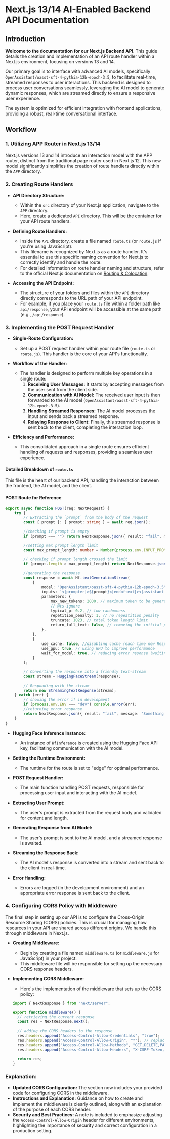 # Next.js 13/14 AI-Enabled Backend API Documentation

## Introduction

**Welcome to the documentation for our Next.js Backend API**. This guide details the creation and implementation of an API route handler within a Next.js environment, focusing on versions 13 and 14.

Our primary goal is to interface with advanced AI models, specifically `OpenAssistant/oasst-sft-4-pythia-12b-epoch-3.5`, to facilitate real-time, streamed responses to user interactions. This backend is designed to process user conversations seamlessly, leveraging the AI model to generate dynamic responses, which are streamed directly to ensure a responsive user experience.

The system is optimized for efficient integration with frontend applications, providing a robust, real-time conversational interface.

## Workflow

### 1. Utilizing APP Router in Next.js 13/14

Next.js versions 13 and 14 introduce an interaction model with the APP router, distinct from the traditional page router used in Next.js 12. This new model significantly simplifies the creation of route handlers directly within the `APP` directory.

### 2. Creating Route Handlers

- **API Directory Structure:**

  - Within the `src` directory of your Next.js application, navigate to the `APP` directory.
  - Here, create a dedicated `API` directory. This will be the container for your API route handlers.

- **Defining Route Handlers:**

  - Inside the `API` directory, create a file named `route.ts` (or `route.js` if you're using JavaScript).
  - This filename is recognized by Next.js as a route handler. It's essential to use this specific naming convention for Next.js to correctly identify and handle the route.
  - For detailed information on route handler naming and structure, refer to the official Next.js documentation on [Routing & Colocation](https://nextjs.org/docs/app/building-your-application/routing#colocation).

- **Accessing the API Endpoint:**
  - The structure of your folders and files within the `API` directory directly corresponds to the URL path of your API endpoint.
  - For example, if you place your `route.ts` file within a folder path like `api/response`, your API endpoint will be accessible at the same path (e.g., `/api/response`).

### 3. Implementing the POST Request Handler

- **Single-Route Configuration:**
  - Set up a POST request handler within your route file (`route.ts` or `route.js`). This handler is the core of your API's functionality.
- **Workflow of the Handler:**

  - The handler is designed to perform multiple key operations in a single route:
    1. **Receiving User Messages:** It starts by accepting messages from the user sent from the client side.
    2. **Communication with AI Model:** The received user input is then forwarded to the AI model (`OpenAssistant/oasst-sft-4-pythia-12b-epoch-3.5`).
    3. **Handling Streamed Responses:** The AI model processes the input and sends back a streamed response.
    4. **Relaying Response to Client:** Finally, this streamed response is sent back to the client, completing the interaction loop.

- **Efficiency and Performance:**
  - This consolidated approach in a single route ensures efficient handling of requests and responses, providing a seamless user experience.

#### Detailed Breakdown of `route.ts`

This file is the heart of our backend API, handling the interaction between the frontend, the AI model, and the client.

#### POST Route for Reference

```typescript
export async function POST(req: NextRequest) {
	try {
		// Extracting the `prompt` from the body of the request
		const { prompt }: { prompt: string } = await req.json();

		//checking if prompt is empty
		if (prompt === "") return NextResponse.json({ result: "fail", message: "Please enter your message" }, { status: 400 });

		//setting max prompt length limit
		const max_prompt_length: number = Number(process.env.INPUT_PROMPT_LENGTH);

		// checking if prompt length crossed the limit
		if (prompt.length > max_prompt_length) return NextResponse.json({ result: "fail", message: `Message too long ! Please keep it under ${String(max_prompt_length)} characters` });

		//generating the response
		const response = await Hf.textGenerationStream(
			{
				model: "OpenAssistant/oasst-sft-4-pythia-12b-epoch-3.5",
				inputs: `<|prompter|>${prompt}<|endoftext|><|assistant|>`,
				parameters: {
					max_new_tokens: 2000, // maximum token to be generated by A.I.
					// @ts-ignore
					typical_p: 0.2, // low randomness
					repetition_penalty: 1, // no repeatition penalty
					truncate: 1023, // total token length limit
					return_full_text: false, // removing the initital prompt (not working in this model)
				},
			},
			{
				use_cache: false, //disabling cache (each time new Response)
				use_gpu: true, // using GPU to improve performance
				wait_for_model: true, // reducing error resonse (waiting for the model to respond)
			}
		);

		// Converting the response into a friendly text-stream
		const stream = HuggingFaceStream(response);

		// Responding with the stream
		return new StreamingTextResponse(stream);
	} catch (err) {
		// showing the error if in development
		if (process.env.ENV === "dev") console.error(err);
		//returning error response
		return NextResponse.json({ result: "fail", message: "Something went wrong while generating the response" }, { status: 500 });
	}
}
```

- **Hugging Face Inference Instance:**

  - An instance of `HfInference` is created using the Hugging Face API key, facilitating communication with the AI model.

- **Setting the Runtime Environment:**

  - The runtime for the route is set to "edge" for optimal performance.

- **POST Request Handler:**

  - The main function handling POST requests, responsible for processing user input and interacting with the AI model.

- **Extracting User Prompt:**

  - The user's prompt is extracted from the request body and validated for content and length.

- **Generating Response from AI Model:**

  - The user's prompt is sent to the AI model, and a streamed response is awaited.

- **Streaming the Response Back:**

  - The AI model's response is converted into a stream and sent back to the client in real-time.

- **Error Handling:**
  - Errors are logged (in the development environment) and an appropriate error response is sent back to the client.

### 4. Configuring CORS Policy with Middleware

The final step in setting up our API is to configure the Cross-Origin Resource Sharing (CORS) policies. This is crucial for managing how resources in your API are shared across different origins. We handle this through middleware in Next.js.

- **Creating Middleware:**

  - Begin by creating a file named `middleware.ts` (or `middleware.js` for JavaScript) in your project.
  - This middleware file will be responsible for setting up the necessary CORS response headers.

- **Implementing CORS Middleware:**

  - Here's the implementation of the middleware that sets up the CORS policy:

  ```typescript
  import { NextResponse } from "next/server";

  export function middleware() {
  	// retrieving the current response
  	const res = NextResponse.next();

  	// adding the CORS headers to the response
  	res.headers.append("Access-Control-Allow-Credentials", "true");
  	res.headers.append("Access-Control-Allow-Origin", "*"); // replace this with your actual origin in production
  	res.headers.append("Access-Control-Allow-Methods", "GET,DELETE,PATCH,POST,PUT");
  	res.headers.append("Access-Control-Allow-Headers", "X-CSRF-Token, X-Requested-With, Accept, Accept-Version, Content-Length, Content-MD5, Content-Type, Date, X-Api-Version");

  	return res;
  }
  ```

### Explanation:

- **Updated CORS Configuration:** The section now includes your provided code for configuring CORS in the middleware.
- **Instructions and Explanation:** Guidance on how to create and implement the middleware is clearly outlined, along with an explanation of the purpose of each CORS header.
- **Security and Best Practices:** A note is included to emphasize adjusting the `Access-Control-Allow-Origin` header for different environments, highlighting the importance of security and correct configuration in a production setting.
